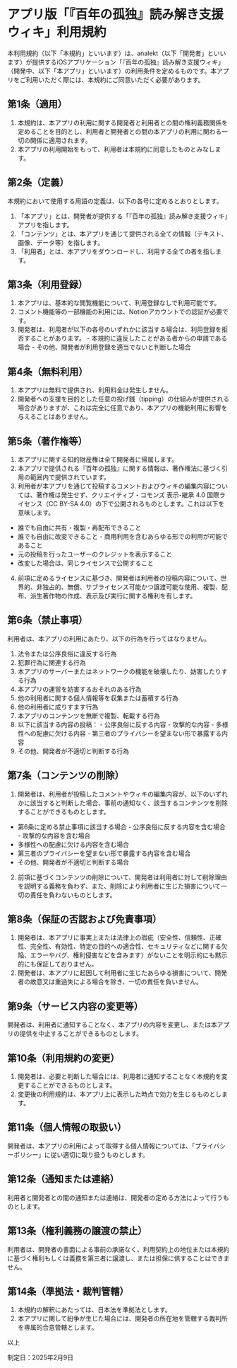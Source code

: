 # アプリ版「『百年の孤独』読み解き支援ウィキ」利用規約

本利用規約（以下「本規約」といいます）は、analekt（以下「開発者」といいます）が提供するiOSアプリケーション「『百年の孤独』読み解き支援ウィキ」（開発中、以下「本アプリ」といいます）の利用条件を定めるものです。本アプリをご利用いただく際には、本規約にご同意いただく必要があります。 

## 第1条（適用）

1. 本規約は、本アプリの利用に関する開発者と利用者との間の権利義務関係を定めることを目的とし、利用者と開発者との間の本アプリの利用に関わる一切の関係に適用されます。 
2. 本アプリの利用開始をもって、利用者は本規約に同意したものとみなします。 

## 第2条（定義）

 本規約において使用する用語の定義は、以下の各号に定めるとおりとします。

1. 「本アプリ」とは、開発者が提供する「『百年の孤独』読み解き支援ウィキ」アプリを指します。
2. 「コンテンツ」とは、本アプリを通じて提供される全ての情報（テキスト、画像、データ等）を指します。 
3. 「利用者」とは、本アプリをダウンロードし、利用する全ての者を指します。 

## 第3条（利用登録）

1. 本アプリは、基本的な閲覧機能について、利用登録なしで利用可能です。 
2. コメント機能等の一部機能の利用には、Notionアカウントでの認証が必要です。 
3. 開発者は、利用者が以下の各号のいずれかに該当する場合は、利用登録を拒否することがあります。 - 本規約に違反したことがある者からの申請である場合 - その他、開発者が利用登録を適当でないと判断した場合 

## 第4条（無料利用）

1. 本アプリは無料で提供され、利用料金は発生しません。 
2. 開発者への支援を目的とした任意の投げ銭（tipping）の仕組みが提供される場合がありますが、これは完全に任意であり、本アプリの機能利用に影響を与えることはありません。

## 第5条（著作権等）

1. 本アプリに関する知的財産権は全て開発者に帰属します。 
2. 本アプリで提供される『百年の孤独』に関する情報は、著作権法に基づく引用の範囲内で提供されています。
3. 利用者が本アプリを通じて投稿するコメントおよびウィキの編集内容については、著作権は発生せず、クリエイティブ・コモンズ 表示-継承 4.0 国際ライセンス（CC BY-SA 4.0）の下で公開されるものとします。これは以下を意味します。
- 誰でも自由に共有・複製・再配布できること
- 誰でも自由に改変できること - 商用利用を含むあらゆる形での利用が可能であること
- 元の投稿を行ったユーザーのクレジットを表示すること
- 改変した場合は、同じライセンスで公開すること
4. 前項に定めるライセンスに基づき、開発者は利用者の投稿内容について、世界的、非独占的、無償、サブライセンス可能かつ譲渡可能な使用、複製、配布、派生著作物の作成、表示及び実行に関する権利を有します。 

## 第6条（禁止事項）

利用者は、本アプリの利用にあたり、以下の行為を行ってはなりません。 
1. 法令または公序良俗に違反する行為 
2. 犯罪行為に関連する行為
3. 本アプリのサーバーまたはネットワークの機能を破壊したり、妨害したりする行為
4. 本アプリの運営を妨害するおそれのある行為
5. 他の利用者に関する個人情報等を収集または蓄積する行為
6. 他の利用者に成りすます行為
7. 本アプリのコンテンツを無断で複製、転載する行為
8. 以下に該当する内容の投稿： - 公序良俗に反する内容 - 攻撃的な内容 - 多様性への配慮に欠ける内容 - 第三者のプライバシーを望まない形で暴露する内容
9. その他、開発者が不適切と判断する行為

## 第7条（コンテンツの削除）

1. 開発者は、利用者が投稿したコメントやウィキの編集内容が、以下のいずれかに該当すると判断した場合、事前の通知なく、該当するコンテンツを削除することができるものとします。
- 第6条に定める禁止事項に該当する場合 - 公序良俗に反する内容を含む場合 - 攻撃的な内容を含む場合
- 多様性への配慮に欠ける内容を含む場合
- 第三者のプライバシーを望まない形で暴露する内容を含む場合
- その他、開発者が不適切と判断する場合
2. 前項に基づくコンテンツの削除について、開発者は利用者に対して削除理由を説明する義務を負わず、また、削除により利用者に生じた損害について一切の責任を負わないものとします。

## 第8条（保証の否認および免責事項）

1. 開発者は、本アプリに事実上または法律上の瑕疵（安全性、信頼性、正確性、完全性、有効性、特定の目的への適合性、セキュリティなどに関する欠陥、エラーやバグ、権利侵害などを含みます）がないことを明示的にも黙示的にも保証しておりません。
2. 開発者は、本アプリに起因して利用者に生じたあらゆる損害について、開発者の故意又は重過失による場合を除き、一切の責任を負いません。

## 第9条（サービス内容の変更等）

開発者は、利用者に通知することなく、本アプリの内容を変更し、または本アプリの提供を中止することができるものとします。 

## 第10条（利用規約の変更）

1. 開発者は、必要と判断した場合には、利用者に通知することなく本規約を変更することができるものとします。
2. 変更後の利用規約は、本アプリ上に表示した時点で効力を生じるものとします。 

## 第11条（個人情報の取扱い）

開発者は、本アプリの利用によって取得する個人情報については、「プライバシーポリシー」に従い適切に取り扱うものとします。 

## 第12条（通知または連絡）

利用者と開発者との間の通知または連絡は、開発者の定める方法によって行うものとします。 

## 第13条（権利義務の譲渡の禁止）

利用者は、開発者の書面による事前の承諾なく、利用契約上の地位または本規約に基づく権利もしくは義務を第三者に譲渡し、または担保に供することはできません。 

## 第14条（準拠法・裁判管轄）

1. 本規約の解釈にあたっては、日本法を準拠法とします。 
2. 本アプリに関して紛争が生じた場合には、開発者の所在地を管轄する裁判所を専属的合意管轄とします。 

以上

制定日：2025年2月9日
